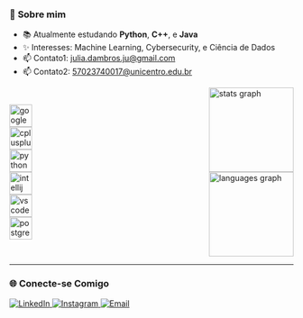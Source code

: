 
### 🌟 **Sobre mim**
- 📚 Atualmente estudando **Python**, **C++**, e **Java**
- ✨ Interesses: Machine Learning, Cybersecurity, e Ciência de Dados
- 📫 Contato1: [julia.dambros.ju@gmail.com](mailto:julia.dambros.ju@gmail.com)
- 📫 Contato2: [57023740017@unicentro.edu.br](mailto:57023740017@unicentro.edu.br)


<div style="display: flex; align-items: center; justify-content: space-between; flex-wrap: wrap;">
  
  <div style="display: flex; flex-direction: column; align-items: center; margin-right: 20px;">
    <img src="https://cdn.jsdelivr.net/gh/devicons/devicon/icons/googlecloud/googlecloud-original.svg" height="40" alt="googlecloud logo" />
    <img src="https://cdn.jsdelivr.net/gh/devicons/devicon/icons/cplusplus/cplusplus-original.svg" height="40" alt="cplusplus logo" />
    <img src="https://cdn.jsdelivr.net/gh/devicons/devicon/icons/python/python-original.svg" height="40" alt="python logo" />
    <img src="https://cdn.jsdelivr.net/gh/devicons/devicon/icons/intellij/intellij-original.svg" height="40" alt="intellij logo" />
    <img src="https://cdn.jsdelivr.net/gh/devicons/devicon/icons/vscode/vscode-original.svg" height="40" alt="vscode logo" />
    <img src="https://cdn.jsdelivr.net/gh/devicons/devicon/icons/postgresql/postgresql-original.svg" height="40" alt="postgresql logo" />
  </div>

  <div style="display: flex; flex-direction: column; align-items: center;">
    <img src="https://github-readme-stats.vercel.app/api?username=Juliadambros&hide_title=false&hide_rank=false&show_icons=true&include_all_commits=true&count_private=true&disable_animations=false&theme=moltack&locale=en&hide_border=true&order=1" height="150" alt="stats graph" />
    <img src="https://github-readme-stats.vercel.app/api/top-langs?username=Juliadambros&locale=en&hide_title=false&layout=compact&card_width=320&langs_count=5&theme=moltack&hide_border=true&order=2" height="150" alt="languages graph" />
  </div>

</div>



---

### 🌐 **Conecte-se Comigo**
<p align="left">
  <a href="https://www.linkedin.com/in/j%C3%BAlia-dambr%C3%B3s-5215352a8/" target="_blank">
    <img src="https://img.shields.io/badge/LinkedIn-0077B5?style=flat&logo=linkedin&logoColor=white" alt="LinkedIn">
  </a>
  <a href="https://instagram.com/julia.dambros.ju" target="_blank">
    <img src="https://img.shields.io/badge/Instagram-E4405F?style=flat&logo=instagram&logoColor=white" alt="Instagram">
  </a>
  <a href="mailto:julia.dambros.jua@gmail.com" target="_blank">
    <img src="https://img.shields.io/badge/Email-D14836?style=flat&logo=gmail&logoColor=white" alt="Email">
  </a>
</p>
